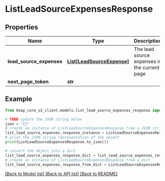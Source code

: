 # ListLeadSourceExpensesResponse


## Properties

Name | Type | Description | Notes
------------ | ------------- | ------------- | -------------
**lead_source_expenses** | [**List[LeadSourceExpense]**](LeadSourceExpense.md) | The lead source expenses in the current page | [optional] 
**next_page_token** | **str** |  | [optional] 

## Example

```python
from keap_core_v2_client.models.list_lead_source_expenses_response import ListLeadSourceExpensesResponse

# TODO update the JSON string below
json = "{}"
# create an instance of ListLeadSourceExpensesResponse from a JSON string
list_lead_source_expenses_response_instance = ListLeadSourceExpensesResponse.from_json(json)
# print the JSON string representation of the object
print(ListLeadSourceExpensesResponse.to_json())

# convert the object into a dict
list_lead_source_expenses_response_dict = list_lead_source_expenses_response_instance.to_dict()
# create an instance of ListLeadSourceExpensesResponse from a dict
list_lead_source_expenses_response_from_dict = ListLeadSourceExpensesResponse.from_dict(list_lead_source_expenses_response_dict)
```
[[Back to Model list]](../README.md#documentation-for-models) [[Back to API list]](../README.md#documentation-for-api-endpoints) [[Back to README]](../README.md)


